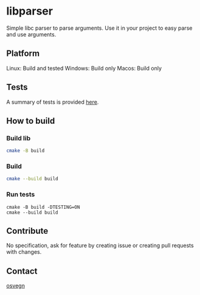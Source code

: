 # libparser
Simple libc parser to parse arguments.
Use it in your project to easy parse and use arguments.

## Platform
Linux: Build and tested
Windows: Build only
Macos: Build only

## Tests
A summary of tests is provided [here](https://github.com/osvegn/libparser/blob/main/tests/coverage_report.txt).
## How to build
### Build lib
```bash
cmake -B build
```

### Build
```bash
cmake --build build
```

### Run tests
```
cmake -B build -DTESTING=ON
cmake --build build
```

## Contribute
No specification, ask for feature by creating issue or creating pull requests with changes.

## Contact
[osvegn](thomas.prudhomme@epitech.eu)
